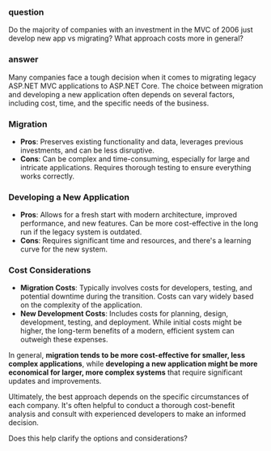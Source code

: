 ### question
Do the majority of companies with an investment in the MVC of 2006 just develop new app vs migrating? What approach costs more in general?

### answer
Many companies face a tough decision when it comes to migrating legacy ASP.NET MVC applications to ASP.NET Core. The choice between migration and developing a new application often depends on several factors, including cost, time, and the specific needs of the business.

### **Migration**
- **Pros**: Preserves existing functionality and data, leverages previous investments, and can be less disruptive.
- **Cons**: Can be complex and time-consuming, especially for large and intricate applications. Requires thorough testing to ensure everything works correctly.

### **Developing a New Application**
- **Pros**: Allows for a fresh start with modern architecture, improved performance, and new features. Can be more cost-effective in the long run if the legacy system is outdated.
- **Cons**: Requires significant time and resources, and there's a learning curve for the new system.

### **Cost Considerations**
- **Migration Costs**: Typically involves costs for developers, testing, and potential downtime during the transition. Costs can vary widely based on the complexity of the application.
- **New Development Costs**: Includes costs for planning, design, development, testing, and deployment. While initial costs might be higher, the long-term benefits of a modern, efficient system can outweigh these expenses.

In general, **migration tends to be more cost-effective for smaller, less complex applications**, while **developing a new application might be more economical for larger, more complex systems** that require significant updates and improvements.

Ultimately, the best approach depends on the specific circumstances of each company. It's often helpful to conduct a thorough cost-benefit analysis and consult with experienced developers to make an informed decision.

Does this help clarify the options and considerations?
